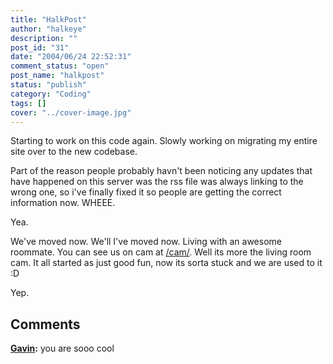 ```yaml
---
title: "HalkPost"
author: "halkeye"
description: ""
post_id: "31"
date: "2004/06/24 22:52:31"
comment_status: "open"
post_name: "halkpost"
status: "publish"
category: "Coding"
tags: []
cover: "../cover-image.jpg"
---
```


Starting to work on this code again. Slowly working on migrating my entire site over to the new codebase.

Part of the reason people probably havn't been noticing any updates that have happened on this server was the rss file was always linking to the wrong one, so i've finally fixed it so people are getting the correct information now. WHEEE.

Yea.

We've moved now. We'll I've moved now. Living with an awesome roommate. You can see us on cam at [/cam/](https://www.halkeye.net/cam/). Well its more the living room cam. It all started as just good fun, now its sorta stuck and we are used to it :D

Yep.

## Comments

**[Gavin](#30 "2004-06-25 22:51:55"):** you are sooo cool

